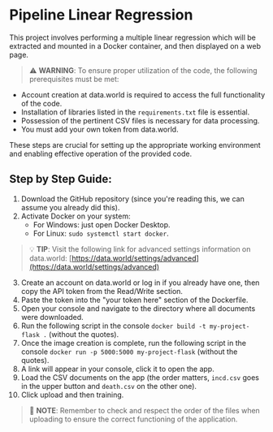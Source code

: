 # Pipeline Linear Regression

This project involves performing a multiple linear regression which will be extracted and mounted in a Docker container, and then displayed on a web page.

> :warning: **WARNING**: To ensure proper utilization of the code, the following prerequisites must be met:

- Account creation at data.world is required to access the full functionality of the code.
- Installation of libraries listed in the `requirements.txt` file is essential.
- Possession of the pertinent CSV files is necessary for data processing.
- You must add your own token from data.world.

These steps are crucial for setting up the appropriate working environment and enabling effective operation of the provided code.

## Step by Step Guide:

1. Download the GitHub repository (since you're reading this, we can assume you already did this).
2. Activate Docker on your system:
   - For Windows: just open Docker Desktop.
   - For Linux: `sudo systemctl start docker`.

> :bulb: **TIP**: Visit the following link for advanced settings information on data.world: [https://data.world/settings/advanced](https://data.world/settings/advanced)

3. Create an account on data.world or log in if you already have one, then copy the API token from the Read/Write section.
4. Paste the token into the "your token here" section of the Dockerfile.
5. Open your console and navigate to the directory where all documents were downloaded.
6. Run the following script in the console `docker build -t my-project-flask .` (without the quotes).
7. Once the image creation is complete, run the following script in the console `docker run -p 5000:5000 my-project-flask` (without the quotes).
8. A link will appear in your console, click it to open the app.
9. Load the CSV documents on the app (the order matters, `incd.csv` goes in the upper button and `death.csv` on the other one).
10. Click upload and then training.

> :notebook: **NOTE**: Remember to check and respect the order of the files when uploading to ensure the correct functioning of the application.


